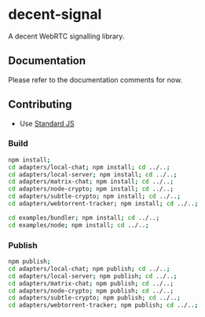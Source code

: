 # decent-signal

A decent WebRTC signalling library.

## Documentation

Please refer to the documentation comments for now.

## Contributing

* Use [Standard JS](https://standardjs.com/)

### Build

```sh
npm install;
cd adapters/local-chat; npm install; cd ../..;
cd adapters/local-server; npm install; cd ../..;
cd adapters/matrix-chat; npm install; cd ../..;
cd adapters/node-crypto; npm install; cd ../..;
cd adapters/subtle-crypto; npm install; cd ../..;
cd adapters/webtorrent-tracker; npm install; cd ../..;
```

```sh
cd examples/bundler; npm install; cd ../..;
cd examples/node; npm install; cd ../..;
```

### Publish

```sh
npm publish;
cd adapters/local-chat; npm publish; cd ../..;
cd adapters/local-server; npm publish; cd ../..;
cd adapters/matrix-chat; npm publish; cd ../..;
cd adapters/node-crypto; npm publish; cd ../..;
cd adapters/subtle-crypto; npm publish; cd ../..;
cd adapters/webtorrent-tracker; npm publish; cd ../..;
```
